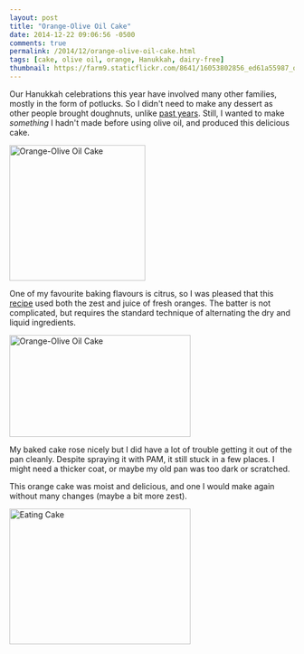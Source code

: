 ```yaml
---
layout: post
title: "Orange-Olive Oil Cake"
date: 2014-12-22 09:06:56 -0500
comments: true
permalink: /2014/12/orange-olive-oil-cake.html
tags: [cake, olive oil, orange, Hanukkah, dairy-free]
thumbnail: https://farm9.staticflickr.com/8641/16053802856_ed61a55987_q.jpg
---
```


Our Hanukkah celebrations this year have involved many other families,
mostly in the form of potlucks. So I didn't need to make any dessert
as other people brought doughnuts, unlike [past years](/tag/hanukkah/). 
Still, I wanted to make _something_ I hadn't made before using olive oil, 
and produced this delicious cake.

<a href="https://www.flickr.com/photos/gnuf/16053802856"
title="Orange-Olive Oil Cake by Eric Fung, on Flickr"><img
src="https://farm9.staticflickr.com/8641/16053802856_ed61a55987_m.jpg"
width="240" height="240" alt="Orange-Olive Oil Cake"></a>

One of my favourite baking flavours is citrus, so I was pleased that
this
[recipe](http://leitesculinaria.com/20321/recipes-portuguese-orange-olive-oil-cake.html) used both the zest and juice of fresh oranges. The batter
is not complicated, but requires the standard technique of
alternating the dry and liquid ingredients.

<a href="https://www.flickr.com/photos/gnuf/15894390647"
title="Orange-Olive Oil Cake by Eric Fung, on Flickr"><img
src="https://farm8.staticflickr.com/7525/15894390647_9cbc45a775_n.jpg"
width="320" height="180" alt="Orange-Olive Oil Cake"></a>

My baked cake rose nicely but I did have a lot of trouble getting it out
of the pan cleanly. Despite spraying it with PAM, it still stuck in a
few places. I might need a thicker coat, or maybe my old pan was too
dark or scratched.

This orange cake was moist and delicious, and one I would make again
without many changes (maybe a bit more zest).

<a href="https://www.flickr.com/photos/gnuf/15896089098" title="Eating
Cake by Eric Fung, on Flickr"><img
src="https://farm8.staticflickr.com/7512/15896089098_ea6148aa89_n.jpg"
width="320" height="240" alt="Eating Cake"></a>
